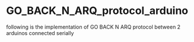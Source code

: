 # GO_BACK_N_ARQ_protocol_arduino
following is the implementation of GO BACK N ARQ protocol between 2 arduinos  connected serially
